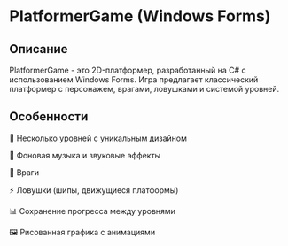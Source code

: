 # PlatformerGame (Windows Forms)

## Описание
PlatformerGame - это 2D-платформер, разработанный на C# с использованием Windows Forms. Игра предлагает классический платформер с персонажем, врагами, ловушками и системой уровней.

## Особенности
🏰 Несколько уровней с уникальным дизайном

🎵 Фоновая музыка и звуковые эффекты

👾 Враги

⚡ Ловушки (шипы, движущиеся платформы)

📊 Сохранение прогресса между уровнями

🖼️ Рисованная графика с анимациями

